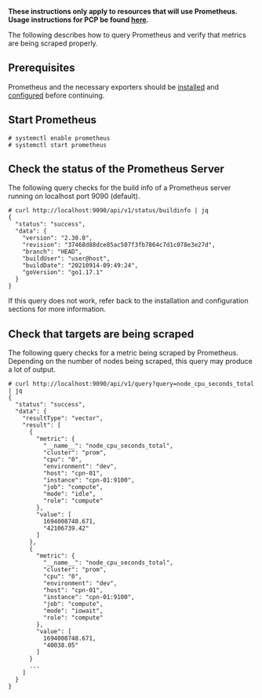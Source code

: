 **These instructions only apply to resources that will use Prometheus. Usage instructions for PCP be found [here](supremm-pcp-use.html).**

The following describes how to query Prometheus and verify
that metrics are being scraped properly.

Prerequisites
-------------
Prometheus and the necessary exporters should be [installed](supremm-install-prometheus.html)
and [configured](supremm-compute-prometheus.html) before continuing.

Start Prometheus
----------------

    # systemctl enable prometheus
    # systemctl start prometheus

Check the status of the Prometheus Server
-----------------------------------------
The following query checks for the build info of a Prometheus server
running on localhost port 9090 (default).

    # curl http://localhost:9090/api/v1/status/buildinfo | jq
    {
      "status": "success",
      "data": {
        "version": "2.30.0",
        "revision": "37468d88dce85ac507f3fb7864c7d1c078e3e27d",
        "branch": "HEAD",
        "buildUser": "user@host",
        "buildDate": "20210914-09:49:24",
        "goVersion": "go1.17.1"
      }
    }

If this query does not work, refer back to the installation
and configuration sections for more information.

Check that targets are being scraped
------------------------------------
The following query checks for a metric being scraped by Prometheus.
Depending on the number of nodes being scraped, this query may produce a lot of output.

    # curl http://localhost:9090/api/v1/query?query=node_cpu_seconds_total | jq
    {
      "status": "success",
      "data": {
        "resultType": "vector",
        "result": [
          {
            "metric": {
              "__name__": "node_cpu_seconds_total",
              "cluster": "prom",
              "cpu": "0",
              "environment": "dev",
              "host": "cpn-01",
              "instance": "cpn-01:9100",
              "job": "compute",
              "mode": "idle",
              "role": "compute"
            },
            "value": [
              1694008748.671,
              "42106739.42"
            ]
          },
          {
            "metric": {
              "__name__": "node_cpu_seconds_total",
              "cluster": "prom",
              "cpu": "0",
              "environment": "dev",
              "host": "cpn-01",
              "instance": "cpn-01:9100",
              "job": "compute",
              "mode": "iowait",
              "role": "compute"
            },
            "value": [
              1694008748.671,
              "40038.05"
            ]
          }
          ...
        ]
      }
    }
